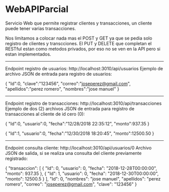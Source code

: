 # WebAPIParcial
Servicio Web que permite registrar clientes y transacciones, un cliente puede tener varias transacciones.

Nos limitamos a colocar nada mas el POST y GET ya que se pedia solo registro de clientes y transcciones. El PUT y DELETE que completan el RESTful estan como metodos privados, por eso no se ven en la API pero si estan implementados.

-----------------------------------------------------------------------------------------------------------------------------------

Endpoint registro de usuarios:  http://localhost:3010/api/usuarios
Ejemplo de archivo JSON de entrada para registro de usuarios:

{
	"Id":0,
	"clave":"123456",
	"correo":"joseperez@gmail.com",
	"apellidos":"perez romero",
	"nombres":"jose manuel"
}

-----------------------------------------------------------------------------------------------------------------------------------

Endpoint registro de transacciones: http://localhost:3010/api/transacciones
Ejemplo de dos (2) archivos JSON de entrada para registro de transacciones al cliente de id cero (0):

{
	"Id":0,
	"usuario":0,
	"fecha":"12/28/2018 22:35:12",
	"monto":937.35
}


{
	"Id":1,
	"usuario":0,
	"fecha":"12/30/2018 18:20:45",
	"monto":12500.50
}

-----------------------------------------------------------------------------------------------------------------------------------

Endpoint consulta cliente:  http://localhost:3010/api/usuarios/0
Archivo JSON de salida, si se realiza una consulta del cliente previamente registrado:

{
    "transaccion": [
        {
            "Id": 0,
            "usuario": 0,
            "fecha": "2018-12-28T00:00:00",
            "monto": 937.35
        },
        {
            "Id": 1,
            "usuario": 0,
            "fecha": "2018-12-30T00:00:00",
            "monto": 12500.5
        }
    ],
    "Id": 0,
    "nombres": "jose manuel",
    "apellidos": "perez romero",
    "correo": "joseperez@gmail.com",
    "clave": "123456"
}


